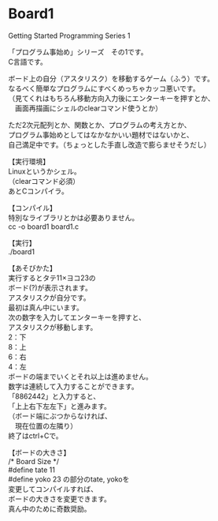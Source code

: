 # Board1
Getting Started Programming Series 1

「プログラム事始め」シリーズ　その1です。  
C言語です。

ボード上の自分（アスタリスク）を移動するゲーム（ふう）です。  
なるべく簡単なプログラムにすべくめっちゃカッコ悪いです。  
（見てくれはもちろん移動方向入力後にエンターキーを押すとか、  
　画面再描画にシェルのclearコマンド使うとか）  

ただ2次元配列とか、関数とか、プログラムの考え方とか、  
プログラム事始めとしてはなかなかいい題材ではないかと、  
自己満足中です。（ちょっとした手直し改造で膨らませそうだし）  

【実行環境】  
Linuxというかシェル。  
（clearコマンド必須）  
あとCコンパイラ。  

【コンパイル】  
特別なライブラリとかは必要ありません。  
cc -o board1 board1.c  

【実行】  
./board1  

【あそびかた】  
実行するとタテ11×ヨコ23の  
ボード(?)が表示されます。  
アスタリスクが自分です。  
最初は真ん中にいます。  
次の数字を入力してエンターキーを押すと、  
アスタリスクが移動します。  
2：下  
8：上  
6：右  
4：左  
ボードの端までいくとそれ以上は進めません。  
数字は連続して入力することができます。  
「8862442」と入力すると、  
「上上右下左左下」と進みます。  
（ボード端にぶつからなければ、  
　現在位置の左隣り）  
終了はctrl+Cで。  

【ボードの大きさ】  
/* Board Size */  
#define tate 11  
#define yoko 23 
の部分のtate, yokoを  
変更してコンパイルすれば、  
ボードの大きさを変更できます。  
真ん中のために奇数奨励。  

